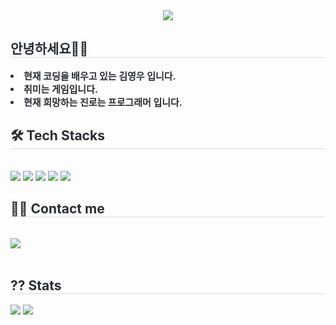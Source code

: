 <div align= "center">
    <img src="https://capsule-render.vercel.app/api?type=waving&color=808080&height=180&text=안녕하세요%20&animation=twinkling&fontColor=000000&fontSize=60" />
    </div>
    <div style="text-align: left;"> 
    <h2 style="border-bottom: 1px solid #d8dee4; color: #282d33;"> 안녕하세요😶‍🌫️ </h2>  
    <div style="font-weight: 700; font-size: 15px; text-align: left; color: #282d33;"> <li> 현재 코딩을 배우고 있는 김영우 입니다.</li><li> 취미는 게임입니다.</li><li> 현재 희망하는 진로는 프로그래머 입니다. </div> 
    </div>
    <div style="text-align: left;">
    <h2 style="border-bottom: 1px solid #d8dee4; color: #282d33;"> 🛠️ Tech Stacks </h2> <br> 
    <div style="margin: ; text-align: left;" "text-align: left;"> <img src="https://img.shields.io/badge/C++-00599C?style=flat&logo=C%2B%2B&logoColor=white">
          <img src="https://img.shields.io/badge/C-A8B9CC?style=flat&logo=C&logoColor=white">
          <img src="https://img.shields.io/badge/React-61DAFB?style=flat&logo=React&logoColor=white">
          <img src="https://img.shields.io/badge/Git-F05032?style=flat&logo=Git&logoColor=white">
          <img src="https://img.shields.io/badge/Github-181717?style=flat&logo=Github&logoColor=white">
          <br/></div>
    </div>
    <div style="text-align: left;">
    <h2 style="border-bottom: 1px solid #d8dee4; color: #282d33;"> 🧑‍💻 Contact me </h2> <br> 
    <div style="text-align: left;"> <a href=mailto:vxv8035@gmail.com> <img src="https://img.shields.io/badge/Gmail-EA4335?style=flat&logo=Gmail&logoColor=white&link=mailto:vxv8035@gmail.com"> </a>
          </div>  <br> 
    <div style="text-align: left;">  </div> 
    </div>
    <div style="text-align: left;"> 
    <h2 style="border-bottom: 1px solid #d8dee4; color: #282d33;"> ?? Stats </h2> <div style="text-align: left;"> <img src="https://github-readme-stats.vercel.app/api?username=kyw0909&bg_color=180,51aecd,00000000&title_color=000000&text_color=000000"
         /> <img src="https://github-readme-stats.vercel.app/api/top-langs/?username=kyw0909&layout=compact&bg_color=180,51aecd,00000000&title_color=000000&text_color=000000"
           /> </div> 
    </div>
    
    
